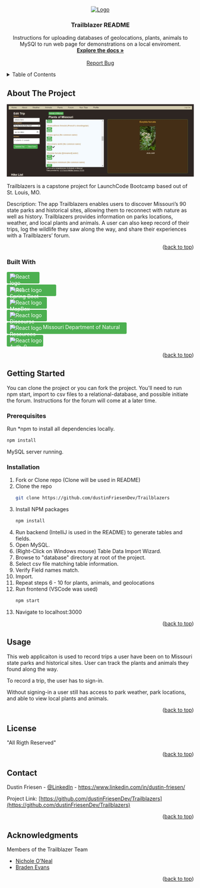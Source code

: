 <!-- Improved compatibility of back to top link: See: https://github.com/othneildrew/Best-README-Template/pull/73 -->
<a name="readme-top"></a>

<!-- PROJECT SHIELDS -->
<!--
*** I'm using markdown "reference style" links for readability.
*** Reference links are enclosed in brackets [ ] instead of parentheses ( ).
*** See the bottom of this document for the declaration of the reference variables
*** for contributors-url, forks-url, etc. This is an optional, concise syntax you may use.
*** https://www.markdownguide.org/basic-syntax/#reference-style-links
-->



<!-- PROJECT LOGO -->
<br />
<div align="center">
  <a href="https://github.com/othneildrew/Best-README-Template">
    <img src="/front_end/public/android-chrome-192x192.png" alt="Logo" width="80" height="80">
  </a>

  <h3 align="center">Trailblazer README</h3>

  <p align="center">
    Instructions for uploading databases of geolocations, plants, animals to MySQl to run web page for demonstrations on a local enviroment.
    <br />
    <a href="https://github.com/dustinFriesenDev/Trailblazers"><strong>Explore the docs »</strong></a>
    <br />
    <br />
    <a href="https://github.com/dustinFriesenDev/Trailblazers/issues">Report Bug</a>
  </p>
</div>



<!-- TABLE OF CONTENTS -->
<details>
  <summary>Table of Contents</summary>
  <ol>
    <li>
      <a href="#about-the-project">About The Project</a>
      <ul>
        <li><a href="#built-with">Built With</a></li>
      </ul>
    </li>
    <li>
      <a href="#getting-started">Getting Started</a>
      <ul>
        <li><a href="#prerequisites">Prerequisites</a></li>
        <li><a href="#installation">Installation</a></li>
      </ul>
    </li>
    <li><a href="#usage">Usage</a></li>
    <li><a href="#license">License</a></li>
    <li><a href="#contact">Contact</a></li>
    <li><a href="#acknowledgments">Acknowledgments</a></li>
  </ol>
</details>



<!-- ABOUT THE PROJECT -->
## About The Project

[![Product Name Screen Shot][product-screenshot]](https://github.com/dustinFriesenDev/Trailblazers)

Trailblazers is a capstone project for LaunchCode Bootcamp based out of St. Louis, MO. 

Description:
The app Trailblazers enables users to discover Missouri’s 90 state parks and historical sites, allowing them to reconnect with nature as well as history. Trailblazers provides information on parks locations, weather, and local plants and animals. A user can also keep record of their trips, log the wildlife they saw along the way, and share their experiences with a Trailblazers’ forum.

<p align="right">(<a href="#readme-top">back to top</a>)</p>



### Built With

<div style="background-color: #4cb050; height: 28px; width: 80px; text-align: left; border-radius: 3px; padding-top: 3px; padding-left: 8px; margin-bottom: 3px;">
    <a href="https://reactjs.org/" style="text-decoration: none; color:white; vertical-align: middle; padding-top: 5px;"><img src="https://rlemasquerier.github.io/react.svg" alt="React logo" width="20" height="20" style="margin-right: 3px; vertical-align: bottom;">React</a>
</div>
<div style="background-color: #4cb050; height: 28px; width: 125px; text-align: left; border-radius: 3px; padding-top: 3px; padding-left: 8px; margin-bottom: 3px;">
    <a href="https://spring.io/projects/spring-boot/" style="text-decoration: none; color:white; vertical-align: middle; padding-top: 5px;"><img src="https://pbs.twimg.com/profile_images/1235868806079057921/fTL08u_H_400x400.png" alt="React logo" width="20" height="20" style="margin-right: 3px; vertical-align: bottom;">Spring Boot</a>
</div>
<div style="background-color: #4cb050; height: 28px; width: 100px; text-align: left; border-radius: 3px; padding-top: 3px; padding-left: 8px; margin-bottom: 3px;">
    <a href="https://www.mapbox.com/" style="text-decoration: none; color:white; vertical-align: middle; padding-top: 5px;"><img src="https://cdn.icon-icons.com/icons2/2248/PNG/512/mapbox_icon_138401.png" alt="React logo" width="20" height="20" style="margin-right: 3px; vertical-align: bottom;">MapBox</a>
</div>
<div style="background-color: #4cb050; height: 28px; width: 100px; text-align: left; border-radius: 3px; padding-top: 3px; padding-left: 8px; margin-bottom: 3px;">
    <a href="https://www.discourse.org/plugins/github.html" style="text-decoration: none; color:white; vertical-align: middle; padding-top: 5px;"><img src="https://avatars.githubusercontent.com/u/3220138?s=200&v=4" alt="React logo" width="20" height="20" style="margin-right: 3px; vertical-align: bottom;">Discourse</a>
</div>
<div style="background-color: #4cb050; height: 28px; width: 315px; text-align: left; border-radius: 3px; padding-top: 3px; padding-left: 8px; margin-bottom: 3px;">
    <a href="https://gis-modnr.opendata.arcgis.com/datasets/modnr::state-park-locations/explore?location=38.415037%2C-90.259088%2C8.00" style="text-decoration: none; color:white; vertical-align: middle; padding-top: 5px;"><img src="https://chambermaster.blob.core.windows.net/images/customers/2196/jobs/7603/200x200/Missouri-department-of-natural-resources.png" alt="React logo" width="20" height="20" style="margin-right: 3px; vertical-align: bottom;">Missouri Department of Natural Resources</a>
</div>
<div style="background-color: #4cb050; height: 28px; width: 90px; text-align: left; border-radius: 3px; padding-top: 3px; padding-left: 8px; margin-bottom: 3px;">
    <a href="https://auth0.com/docs" style="text-decoration: none; color:white; vertical-align: middle; padding-top: 5px;"><img src="https://cdn.freebiesupply.com/logos/large/2x/auth0-logo-png-transparent.png" alt="React logo" width="20" height="20" style="margin-right: 3px; vertical-align: bottom;">Auth-0</a>
</div>

<p align="right">(<a href="#readme-top">back to top</a>)</p>



<!-- GETTING STARTED -->
## Getting Started

You can clone the project or you can fork the project. You'll need to run npm start, import to csv files to a relational-database, and possible initiate the forum. Instructions for the forum will come at a later time.

### Prerequisites

Run *npm to install all dependencies locally.
  ```sh
  npm install 
  ```
MySQL server running.

### Installation

1. Fork or Clone repo (Clone will be used in README)
2. Clone the repo
   ```sh
   git clone https://github.com/dustinFriesenDev/Trailblazers
   ```
3. Install NPM packages
   ```sh
   npm install
   ```
4. Run backend (IntelliJ is used in the README) to generate tables and fields.
5. Open MySQL.
6. (Right-Click on Windows mouse) Table Data Import Wizard.
7. Browse to "database" directory at root of the project.
8. Select csv file matching table information.
9. Verify Field names match.
10. Import.
11. Repeat steps 6 - 10 for plants, animals, and geolocations
12. Run frontend (VSCode was used)
    ```sh
    npm start
    ```
13. Navigate to localhost:3000

<p align="right">(<a href="#readme-top">back to top</a>)</p>

<!-- USAGE EXAMPLES -->
## Usage

This web applicaiton is used to record trips a user have been on to Missouri state parks and historical sites. User can track the plants and animals they found along the way. 

To record a trip, the user has to sign-in. 

Without signing-in a user still has access to park weather, park locations, and able to view local plants and animals.

<p align="right">(<a href="#readme-top">back to top</a>)</p>


<!-- LICENSE -->
## License

"All Rigth Reserved"

<p align="right">(<a href="#readme-top">back to top</a>)</p>



<!-- CONTACT -->
## Contact

Dustin Friesen - [@LinkedIn](https://www.linkedin.com/in/dustin-friesen/) - https://www.linkedin.com/in/dustin-friesen/

Project Link: [https://github.com/dustinFriesenDev/Trailblazers](https://github.com/dustinFriesenDev/Trailblazers)

<p align="right">(<a href="#readme-top">back to top</a>)</p>



<!-- ACKNOWLEDGMENTS -->
## Acknowledgments

Members of the Trailblazer Team
* [Nichole O'Neal](https://github.com/nichole-o)
* [Braden Evans](https://github.com/bradene0)
<!-- * [Mohammed Abdel-Moomen](https://github.com/Mohammed0704) -->

<p align="right">(<a href="#readme-top">back to top</a>)</p>



<!-- MARKDOWN LINKS & IMAGES -->
[product-screenshot]: ./databases/images/edit%20hike%20trip.JPG